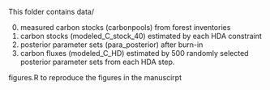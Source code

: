 This folder contains 
data/

0. measured carbon stocks (carbonpools) from forest inventories
1. carbon stocks (modeled_C_stock_40) estimated by each HDA constraint
2. posterior parameter sets (para_posterior) after burn-in 
3. carbon fluxes (modeled_C_HD) estimated by 500 randomly selected posterior parameter sets from each HDA step.

figures.R
to reproduce the figures in the manuscirpt
